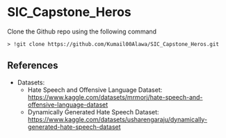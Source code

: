 # SIC_Capstone_Heros
Clone the Github repo using the following command
```
> !git clone https://github.com/Kumail00Alawa/SIC_Capstone_Heros.git
```

## References
- Datasets:
    - Hate Speech and Offensive Language Dataset: https://www.kaggle.com/datasets/mrmorj/hate-speech-and-offensive-language-dataset
    - Dynamically Generated Hate Speech Dataset: https://www.kaggle.com/datasets/usharengaraju/dynamically-generated-hate-speech-dataset
